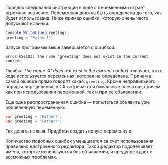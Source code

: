 
Порядок следования инструкций в коде с переменными играет огромное значение. Переменная должна быть определена до того, как будет использована. Ниже пример ошибки, которую очень часто допускают новички:

```cs
Console.WriteLine(greeting);
greeting = "Father!";
```

Запуск программы выше завершается с ошибкой:

```
error CS0103: The name 'greeting' does not exist in the current context
```

Ошибка *The name 'X' does not exist in the current context* означает, что в коде используется переменная, которая не определена. Причем в самой ошибке прямо говорят какая: `greeting`. Кроме неправильного порядка определения, в C# встречаются банальные опечатки, причем как при использовании переменной, так и при ее объявлении.

Еще одна распространенная ошибка — попытаться объявить уже объявленную переменную:

```cs
var greeting = "Father!";
var greeting = "Father!";
```

Так делать нельзя. Придётся создать новую переменную.

Количество подобных ошибок уменьшается за счет использования правильно настроенного редактора. Такой редактор подсвечивает имена, которые используются без объявления, и предупреждает о возможных проблемах.
